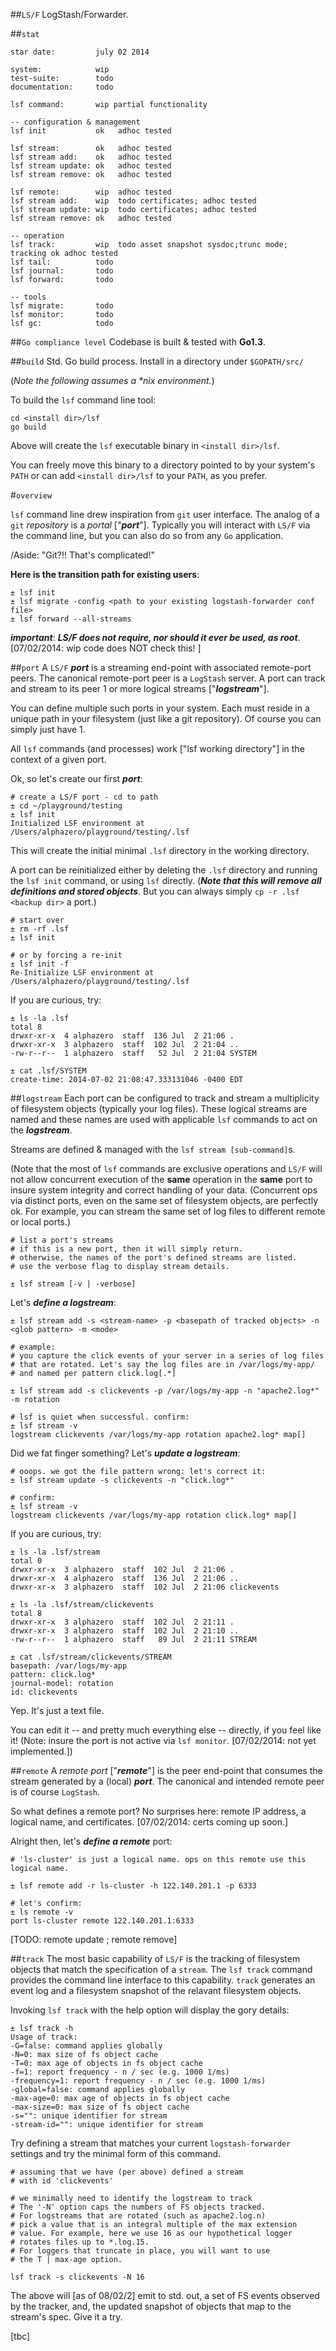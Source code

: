 ##`LS/F`
LogStash/Forwarder. 

##`stat`

    star date:         july 02 2014 
    
    system:            wip 
    test-suite:        todo 
    documentation:     todo
    
    lsf command:       wip partial functionality
    
    -- configuration & management
    lsf init           ok   adhoc tested
    
    lsf stream:        ok   adhoc tested
    lsf stream add:    ok   adhoc tested
    lsf stream update: ok   adhoc tested
    lsf stream remove: ok   adhoc tested

    lsf remote:        wip  adhoc tested
    lsf stream add:    wip  todo certificates; adhoc tested
    lsf stream update: wip  todo certificates; adhoc tested
    lsf stream remove: ok   adhoc tested
    
    -- operation 
    lsf track:         wip  todo asset snapshot sysdoc;trunc mode; tracking ok adhoc tested
    lsf tail:          todo 
    lsf journal:       todo 
    lsf forward:       todo
    
    -- tools
    lsf migrate:       todo
    lsf monitor:       todo
    lsf gc:            todo

##`Go compliance level`
Codebase is built & tested with **Go1.3**.

##`build`
Std. Go build process. Install in a directory under `$GOPATH/src/`

(*Note the following assumes a \*nix environment.*)

To build the `lsf` command line tool:

    cd <install dir>/lsf
    go build

Above will create the `lsf` executable binary in `<install dir>/lsf`. 

You can freely move this binary to a directory pointed to by your system's `PATH` or can add `<install dir>/lsf` to your `PATH`, as you prefer.

#`overview`

`lsf` command line drew inspiration from `git` user interface. The analog of a `git` *repository* is a *portal* ["***port***"]. Typically you will interact with `LS/F` via the command line, but you can also do so from any `Go` application.

/Aside: "Git?!! That's complicated!" 

**Here is the transition path for existing users**:

    ± lsf init
    ± lsf migrate -config <path to your existing logstash-forwarder conf file>
    ± lsf forward --all-streams

***important***: ***LS/F does not require, nor should it ever be used, as root***. [07/02/2014: wip code does NOT check this! ]

##`port`
A `LS/F` ***port*** is a streaming end-point with associated remote-port peers. The canonical remote-port peer is a `LogStash` server. A port can track and stream to its peer 1 or more logical streams ["***logstream***"].

You can define multiple such ports in your system. Each must reside in a unique path in your filesystem (just like a git repository). Of course you can simply just have 1.



All `lsf` commands (and processes) work ["lsf working directory"] in the context of a given port.

Ok, so let's create our first ***port***:

    # create a LS/F port - cd to path
    ± cd ~/playground/testing
    ± lsf init    
    Initialized LSF environment at /Users/alphazero/playground/testing/.lsf

This will create the initial minimal `.lsf` directory in the working directory. 

A port can be reinitialized either by deleting the `.lsf` directory and running the `lsf init` command, or using `lsf` directly. (***Note that this will remove all definitions and stored objects***. But you can always simply `cp -r .lsf <backup dir>` a port.)

    # start over
    ± rm -rf .lsf
    ± lsf init
    
    # or by forcing a re-init
    ± lsf init -f
    Re-Initialize LSF environment at /Users/alphazero/playground/testing/.lsf

If you are curious, try:

    ± ls -la .lsf
    total 8
    drwxr-xr-x  4 alphazero  staff  136 Jul  2 21:06 .
    drwxr-xr-x  3 alphazero  staff  102 Jul  2 21:04 ..
    -rw-r--r--  1 alphazero  staff   52 Jul  2 21:04 SYSTEM    
    
    ± cat .lsf/SYSTEM
    create-time: 2014-07-02 21:08:47.333131046 -0400 EDT

##`logstream`
Each port can be configured to track and stream a multiplicity of filesystem objects (typically your log files). These logical streams are named and these names are used with applicable `lsf` commands to act on the ***logstream***.

Streams are defined & managed with the `lsf stream [sub-command]`s. 

(Note that the most of `lsf` commands are exclusive operations and `LS/F` will not allow concurrent execution of the **same** operation in the **same** port to insure system integrity and correct handling of your data. (Concurrent ops via distinct ports, even on the same set of filesystem objects, are perfectly ok. For example, you can stream the same set of log files to different remote or local ports.)

    # list a port's streams
    # if this is a new port, then it will simply return.
    # otherwise, the names of the port's defined streams are listed.
    # use the verbose flag to display stream details.

    ± lsf stream [-v | -verbose]
    
Let's ***define a logstream***:

    ± lsf stream add -s <stream-name> -p <basepath of tracked objects> -n <glob pattern> -m <mode>
    
    # example:
    # you capture the click events of your server in a series of log files
    # that are rotated. Let's say the log files are in /var/logs/my-app/ 
    # and named per pattern click.log[.*]
   
    ± lsf stream add -s clickevents -p /var/logs/my-app -n "apache2.log*" -m rotation
    
    # lsf is quiet when successful. confirm:
    ± lsf stream -v 
    logstream clickevents /var/logs/my-app rotation apache2.log* map[]

Did we fat finger something? Let's ***update a logstream***:

    # ooops. we got the file pattern wrong: let's correct it:
    ± lsf stream update -s clickevents -n "click.log*"
    
    # confirm:
    ± lsf stream -v
    logstream clickevents /var/logs/my-app rotation click.log* map[]
        
If you are curious, try:

    ± ls -la .lsf/stream
    total 0
    drwxr-xr-x  3 alphazero  staff  102 Jul  2 21:06 .
    drwxr-xr-x  4 alphazero  staff  136 Jul  2 21:06 ..
    drwxr-xr-x  3 alphazero  staff  102 Jul  2 21:06 clickevents    
    
    ± ls -la .lsf/stream/clickevents
    total 8
    drwxr-xr-x  3 alphazero  staff  102 Jul  2 21:11 .
    drwxr-xr-x  3 alphazero  staff  102 Jul  2 21:10 ..
    -rw-r--r--  1 alphazero  staff   89 Jul  2 21:11 STREAM

    ± cat .lsf/stream/clickevents/STREAM
    basepath: /var/logs/my-app
    pattern: click.log*
    journal-model: rotation
    id: clickevents
    
Yep. It's just a text file. 

You can edit it -- and pretty much everything else -- directly, if you feel like it! (Note: insure the port is not active via `lsf monitor`. [07/02/2014: not yet implemented.])

##`remote`
A *remote port* ["***remote***"] is the peer end-point that consumes the stream generated by a (local) ***port***. The canonical and intended remote peer is of course `LogStash`.

So what defines a remote port? No surprises here: remote IP address, a logical name, and certificates. [07/02/2014: certs coming up soon.]


Alright then, let's ***define a remote*** port:
 
    # 'ls-cluster' is just a logical name. ops on this remote use this logical name.
    
    ± lsf remote add -r ls-cluster -h 122.140.201.1 -p 6333 
    
    # let's confirm:
    ± ls remote -v
    port ls-cluster remote 122.140.201.1:6333

[TODO: remote update ; remote remove]

##`track`
The most basic capability of `LS/F` is the tracking of filesystem objects that match the specification of a `stream`. The `lsf track` command provides the command line interface to this capability. `track` generates an event log and a filesystem snapshot of the relavant filesystem objects. 

Invoking `lsf track` with the help option will display the gory details:

    ± lsf track -h
    Usage of track:
    -G=false: command applies globally
    -N=0: max size of fs object cache
    -T=0: max age of objects in fs object cache
    -f=1: report frequency - n / sec (e.g. 1000 1/ms)
    -frequency=1: report frequency - n / sec (e.g. 1000 1/ms)
    -global=false: command applies globally
    -max-age=0: max age of objects in fs object cache
    -max-size=0: max size of fs object cache
    -s="": unique identifier for stream
    -stream-id="": unique identifier for stream
    
Try defining a stream that matches your current `logstash-forwarder` settings and try the minimal form of this command.

    # assuming that we have (per above) defined a stream
    # with id 'clickevents'
    
    # we minimally need to identify the logstream to track
    # The '-N' option caps the numbers of FS objects tracked.
    # For logstreams that are rotated (such as apache2.log.n)
    # pick a value that is an integral multiple of the max extension
    # value. For example, here we use 16 as our hypothetical logger
    # rotates files up to *.log.15.
    # For loggers that truncate in place, you will want to use
    # the T | max-age option.
    
    lsf track -s clickevents -N 16
    
The above will [as of 08/02/2] emit to std. out, a set of FS events observed by the tracker, and, the updated snapshot of objects that map to the stream's spec. Give it a try.

[tbc]